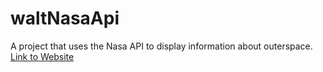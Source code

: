 # waltNasaApi
A project that uses the Nasa API to display information about outerspace.
[Link to Website](https://dazzling-sfogliatella-35de8b.netlify.app/)

